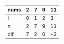 | nums | 2    | 7    | 9    | 11   |
| ---- | ---- | ---- | ---- | ---- |
| i    | 0    | 1    | 2    | 3    |
| n    | 2    | 7    | 9    | 11   |
| dif  | 7    | 2    | 0    | -2   |

